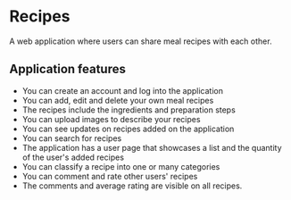 # Recipes
A web application where users can share meal recipes with each other.

## Application features
- You can create an account and log into the application
- You can add, edit and delete your own meal recipes
- The recipes include the ingredients and preparation steps
- You can upload images to describe your recipes
- You can see updates on recipes added on the application
- You can search for recipes
- The application has a user page that showcases a list and the quantity of the user's added recipes
- You can classify a recipe into one or many categories
- You can comment and rate other users' recipes
- The comments and average rating are visible on all recipes.
